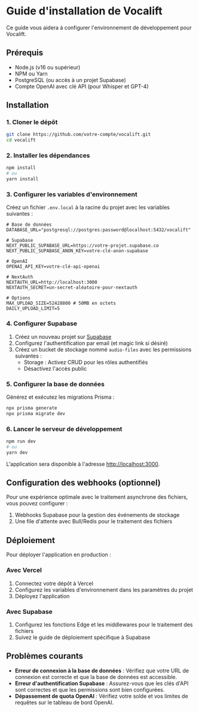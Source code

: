 # Guide d'installation de Vocalift

Ce guide vous aidera à configurer l'environnement de développement pour Vocalift.

## Prérequis

- Node.js (v16 ou supérieur)
- NPM ou Yarn
- PostgreSQL (ou accès à un projet Supabase)
- Compte OpenAI avec clé API (pour Whisper et GPT-4)

## Installation

### 1. Cloner le dépôt

```bash
git clone https://github.com/votre-compte/vocalift.git
cd vocalift
```

### 2. Installer les dépendances

```bash
npm install
# ou
yarn install
```

### 3. Configurer les variables d'environnement

Créez un fichier `.env.local` à la racine du projet avec les variables suivantes :

```
# Base de données
DATABASE_URL="postgresql://postgres:password@localhost:5432/vocalift"

# Supabase
NEXT_PUBLIC_SUPABASE_URL=https://votre-projet.supabase.co
NEXT_PUBLIC_SUPABASE_ANON_KEY=votre-clé-anon-supabase

# OpenAI
OPENAI_API_KEY=votre-clé-api-openai

# NextAuth
NEXTAUTH_URL=http://localhost:3000
NEXTAUTH_SECRET=un-secret-aléatoire-pour-nextauth

# Options
MAX_UPLOAD_SIZE=52428800 # 50MB en octets
DAILY_UPLOAD_LIMIT=5
```

### 4. Configurer Supabase

1. Créez un nouveau projet sur [Supabase](https://supabase.io)
2. Configurez l'authentification par email (et magic link si désiré)
3. Créez un bucket de stockage nommé `audio-files` avec les permissions suivantes :
   - Storage : Activez CRUD pour les rôles authentifiés
   - Désactivez l'accès public

### 5. Configurer la base de données

Générez et exécutez les migrations Prisma :

```bash
npx prisma generate
npx prisma migrate dev
```

### 6. Lancer le serveur de développement

```bash
npm run dev
# ou
yarn dev
```

L'application sera disponible à l'adresse [http://localhost:3000](http://localhost:3000).

## Configuration des webhooks (optionnel)

Pour une expérience optimale avec le traitement asynchrone des fichiers, vous pouvez configurer :

1. Webhooks Supabase pour la gestion des événements de stockage
2. Une file d'attente avec Bull/Redis pour le traitement des fichiers

## Déploiement

Pour déployer l'application en production :

### Avec Vercel

1. Connectez votre dépôt à Vercel
2. Configurez les variables d'environnement dans les paramètres du projet
3. Déployez l'application

### Avec Supabase

1. Configurez les fonctions Edge et les middlewares pour le traitement des fichiers
2. Suivez le guide de déploiement spécifique à Supabase

## Problèmes courants

- **Erreur de connexion à la base de données** : Vérifiez que votre URL de connexion est correcte et que la base de données est accessible.
- **Erreur d'authentification Supabase** : Assurez-vous que les clés d'API sont correctes et que les permissions sont bien configurées.
- **Dépassement de quota OpenAI** : Vérifiez votre solde et vos limites de requêtes sur le tableau de bord OpenAI. 